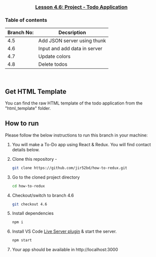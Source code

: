 
<!-- PROJECT LOGO -->
<br />
<p align="center">
    <h3 align="center"><a href="#">Lesson 4.6: Project - Todo Application </a></h3>
</p>

<!-- TABLE OF CONTENTS -->
### Table of contents
|Branch No:| Decsription         |
|----------|---------------------|
|4.5 | Add JSON server using thunk |
|4.6 | Input and add data in server|
|4.7 | Update colors|
|4.8 | Delete todos|

<br>

<!-- GET HTML TEMPLATE -->

## Get HTML Template

You can find the raw HTML template of the todo application from the "html_template" folder.

<!-- HOW TO RUN -->

## How to run

Please follow the below instructions to run this branch in your machine:

1. You will make a To-Do app using React & Redux. You will find contact details below.

2. Clone this repository -
   ```sh
   git clone https://github.com/jir52bd/how-to-redux.git
   ```
3. Go to the cloned project directory
   ```sh
   cd how-to-redux
   ```
4. Checkout/switch to branch 4.6
   ```sh
   git checkout 4.6
   ```
5. Install dependencies
   ```sh
   npm i
   ```
6. Install VS Code [Live Server plugin](https://marketplace.visualstudio.com/items?itemName=ritwickdey.LiveServer) & start the server.
   ```sh
   npm start
   ```
7. Your app should be available in http://localhost:3000

<br>

